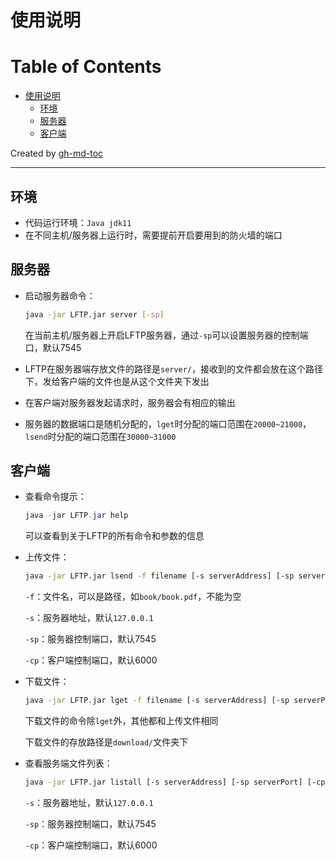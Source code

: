 # 使用说明

Table of Contents
=================

* [使用说明](#%E4%BD%BF%E7%94%A8%E8%AF%B4%E6%98%8E)
  * [环境](#%E7%8E%AF%E5%A2%83)
  * [服务器](#%E6%9C%8D%E5%8A%A1%E5%99%A8)
  * [客户端](#%E5%AE%A2%E6%88%B7%E7%AB%AF)

Created by [gh-md-toc](https://github.com/ekalinin/github-markdown-toc.go) 

***

## 环境

- 代码运行环境：`Java jdk11`
- 在不同主机/服务器上运行时，需要提前开启要用到的防火墙的端口

## 服务器

- 启动服务器命令：

  ```bash
  java -jar LFTP.jar server [-sp]
  ```

  在当前主机/服务器上开启LFTP服务器，通过`-sp`可以设置服务器的控制端口，默认7545

- LFTP在服务器端存放文件的路径是`server/`，接收到的文件都会放在这个路径下，发给客户端的文件也是从这个文件夹下发出

- 在客户端对服务器发起请求时，服务器会有相应的输出

- 服务器的数据端口是随机分配的，`lget`时分配的端口范围在`20000~21000`，`lsend`时分配的端口范围在`30000~31000`

## 客户端

- 查看命令提示：

  ```java
  java -jar LFTP.jar help
  ```

  可以查看到关于LFTP的所有命令和参数的信息

- 上传文件：

  ```bash
  java -jar LFTP.jar lsend -f filename [-s serverAddress] [-sp serverPort] [-cp ClientPort]
  ```

  `-f`：文件名，可以是路径，如`book/book.pdf`，不能为空

  `-s`：服务器地址，默认`127.0.0.1`

  `-sp`：服务器控制端口，默认7545

  `-cp`：客户端控制端口，默认6000

- 下载文件：

  ```bash
  java -jar LFTP.jar lget -f filename [-s serverAddress] [-sp serverPort] [-cp ClientPort]
  ```

  下载文件的命令除`lget`外，其他都和上传文件相同

  下载文件的存放路径是`download/`文件夹下

- 查看服务端文件列表：

  ```bash
  java -jar LFTP.jar listall [-s serverAddress] [-sp serverPort] [-cp ClientPort]
  ```

  `-s`：服务器地址，默认`127.0.0.1`

  `-sp`：服务器控制端口，默认7545

  `-cp`：客户端控制端口，默认6000

